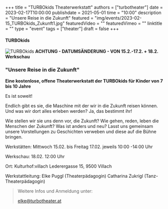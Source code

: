 +++
title = "TURBOkids Theaterwerkstatt"
authors = ["turbotheater"]
date = 2023-02-17T10:00:00
publishdate = 2021-05-01
time = "10:00"
description = "Unsere Reise in die Zukunft"
featured = "img/events/2023-02-15_TURBOkids_Zukunft1.jpg"
featuredVideo = ""
featuredVimeo = ""
linktitle = ""
type = "event"
tags = ["theater"]
draft = false
+++

#### TURBOkids

![TURBOkids](/img/events/2023-02-15_TURBOkids_Zukunft.jpg)
**ACHTUNG - DATUMSÄNDERUNG - VON 15.2.-17.2. + 18.2. Werkschau**


### "Unsere Reise in die Zukunft"

**Eine kostenlose, offene Theaterwerkstatt der TURBOkids für Kinder von 7 bis 10 Jahre**

Es ist soweit!

Endlich gibt es sie, die Maschine mit der wir in die Zukunft reisen können.
Und was wir dort alles erleben werden?
Ja, das bestimmt ihr!

Wie stellen wir sie uns denn vor, die Zukunft? Wie gehen, reden, leben die Menschen der Zukunft? Was ist anders und neu? Lasst uns gemeinsam unsere Vorstellungen zu Geschichten verweben und diese auf die Bühne bringen.

Werkstätten:
Mittwoch 15.02. bis Freitag 17.02.
jeweils 10:00 -14:00 Uhr

Werkschau:
18.02.
12:00 Uhr

Ort:
Kulturhof:villach
Lederergasse 15, 9500 Villach

Werkstattleitung:
Elke Puggl (Theaterpädagogin)
Catharina Zukrigl (Tanz-Theaterpädagogin)

>Weitere Infos und Anmeldung unter:
>
>elke@turbotheater.at



